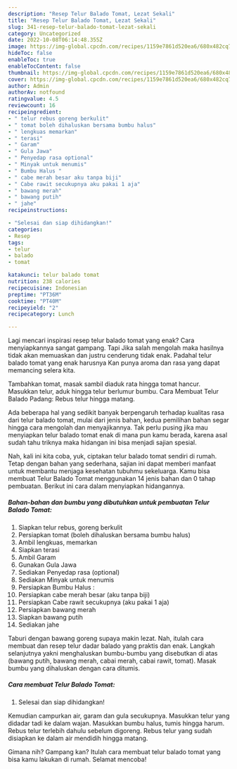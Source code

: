 ```yaml
---
description: "Resep Telur Balado Tomat, Lezat Sekali"
title: "Resep Telur Balado Tomat, Lezat Sekali"
slug: 341-resep-telur-balado-tomat-lezat-sekali
category: Uncategorized
date: 2022-10-08T06:14:48.355Z
image: https://img-global.cpcdn.com/recipes/1159e7861d520ea6/680x482cq70/telur-balado-tomat-foto-resep-utama.jpg
hideToc: false
enableToc: true
enableTocContent: false
thumbnail: https://img-global.cpcdn.com/recipes/1159e7861d520ea6/680x482cq70/telur-balado-tomat-foto-resep-utama.jpg
cover: https://img-global.cpcdn.com/recipes/1159e7861d520ea6/680x482cq70/telur-balado-tomat-foto-resep-utama.jpg
author: Admin
authorAv: notfound
ratingvalue: 4.5
reviewcount: 16
recipeingredient:
- " telur rebus goreng berkulit"
- " tomat boleh dihaluskan bersama bumbu halus"
- " lengkuas memarkan"
- " terasi"
- " Garam"
- " Gula Jawa"
- " Penyedap rasa optional"
- " Minyak untuk menumis"
- " Bumbu Halus "
- " cabe merah besar aku tanpa biji"
- " Cabe rawit secukupnya aku pakai 1 aja"
- " bawang merah"
- " bawang putih"
- " jahe"
recipeinstructions:

- "Selesai dan siap dihidangkan!"
categories:
- Resep
tags:
- telur
- balado
- tomat

katakunci: telur balado tomat 
nutrition: 238 calories
recipecuisine: Indonesian
preptime: "PT36M"
cooktime: "PT40M"
recipeyield: "2"
recipecategory: Lunch

---
```



Lagi mencari inspirasi resep telur balado tomat yang enak? Cara menyiapkannya sangat gampang. Tapi Jika salah mengolah maka hasilnya tidak akan memuaskan dan justru cenderung tidak enak. Padahal telur balado tomat yang enak harusnya Kan punya aroma dan rasa yang dapat memancing selera kita.


Tambahkan tomat, masak sambil diaduk rata hingga tomat hancur. Masukkan telur, aduk hingga telur berlumur bumbu. Cara Membuat Telur Balado Padang: Rebus telur hingga matang.

Ada beberapa hal yang sedikit banyak berpengaruh terhadap kualitas rasa dari telur balado tomat, mulai dari jenis bahan, kedua pemilihan bahan segar hingga cara mengolah dan menyajikannya. Tak perlu pusing jika mau menyiapkan telur balado tomat enak di mana pun kamu berada, karena asal sudah tahu triknya maka hidangan ini bisa menjadi sajian spesial.


Nah, kali ini kita coba, yuk, ciptakan telur balado tomat sendiri di rumah. Tetap dengan bahan yang sederhana, sajian ini dapat memberi manfaat untuk membantu menjaga kesehatan tubuhmu sekeluarga. Kamu bisa membuat Telur Balado Tomat menggunakan 14 jenis bahan dan 0 tahap pembuatan. Berikut ini cara dalam menyiapkan hidangannya.

<!--inarticleads1-->

##### Bahan-bahan dan bumbu yang dibutuhkan untuk pembuatan Telur Balado Tomat:

1. Siapkan  telur rebus, goreng berkulit
1. Persiapkan  tomat (boleh dihaluskan bersama bumbu halus)
1. Ambil  lengkuas, memarkan
1. Siapkan  terasi
1. Ambil  Garam
1. Gunakan  Gula Jawa
1. Sediakan  Penyedap rasa (optional)
1. Sediakan  Minyak untuk menumis
1. Persiapkan  Bumbu Halus :
1. Persiapkan  cabe merah besar (aku tanpa biji)
1. Persiapkan  Cabe rawit secukupnya (aku pakai 1 aja)
1. Persiapkan  bawang merah
1. Siapkan  bawang putih
1. Sediakan  jahe


Taburi dengan bawang goreng supaya makin lezat. Nah, itulah cara membuat dan resep telur dadar balado yang praktis dan enak. Langkah selanjutnya yakni menghaluskan bumbu-bumbu yang disebutkan di atas (bawang putih, bawang merah, cabai merah, cabai rawit, tomat). Masak bumbu yang dihaluskan dengan cara ditumis. 

<!--inarticleads2-->

##### Cara membuat Telur Balado Tomat:


1. Selesai dan siap dihidangkan!

Kemudian campurkan air, garam dan gula secukupnya. Masukkan telur yang didadar tadi ke dalam wajan. Masukkan bumbu halus, tumis hingga harum. Rebus telur terlebih dahulu sebelum digoreng. Rebus telur yang sudah disiapkan ke dalam air mendidih hingga matang. 

Gimana nih? Gampang kan? Itulah cara membuat telur balado tomat yang bisa kamu lakukan di rumah. Selamat mencoba!
